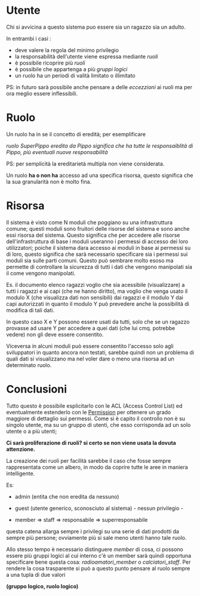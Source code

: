 # Utente #

Chi si avvicina a questo sistema puo essere sia un ragazzo sia un adulto.

In entrambi i casi :

  * deve valere la regola del minimo privilegio
  * la responsabilità dell'utente viene espressa mediante _ruoli_
  * è possibile ricoprire più _ruoli_
  * è possibile che appartenga a più _gruppi logici_
  * un ruolo ha un periodi di valità limitato o illimitato

PS: in futuro sarà possibile anche pensare a delle _eccezzioni_ ai ruoli ma per ora meglio essere inflessibili.


# Ruolo #

Un ruolo ha in se il concetto di eredità; per esemplificare

_ruolo SuperPippo eredita da Pippo significa che ha tutte le responsaiblità di Pippo, più eventuali nuove responsabilità_

PS: per semplicità la ereditarietà multipla non viene considerata.

Un ruolo **ha o non ha** accesso ad una specifica risorsa, questo significa che la sua granularità non è molto fina.

# Risorsa #

Il sistema è visto come N moduli che poggiano su una infrastruttura comune; questi moduli sono fruitori delle risorse del sistema e sono anche essi risorsa del sistema. Questo significa che per accedere alle risorse dell'infrastruttura di base i moduli useranno i permessi di accesso dei loro utilizzatori; poiche il sistema dara accesso ai moduli in base ai permessi su di loro, questo significa che sarà necessario specificare sia i permessi sui moduli sia sulle parti comuni. Questo può sembrare molto esoso ma permette di controllare la sicurezza di tutti i dati che vengono manipolati sia il come vengono manipolati.

Es. il documento elenco ragazzi voglio che sia acessibile (visualizzare) a tutti i ragazzi e ai capi (che ne hanno diritto),
ma voglio che venga usato il modulo X (che visualizza dati non sensibili) dai ragazzi e il modulo Y dai capi autorizzati in quanto il modulo Y può prevedere anche la possibilità di modifica di tali dati.

In questo caso X e Y possono essere usati da tutti, solo che se un ragazzo provasse ad usare Y per accedere a quei dati (che lui cmq. potrebbe vedere) non gli deve essere consentito.

Viceversa in alcuni moduli può essere consentito l'accesso solo agli sviluppatori in quanto ancora non testati, sarebbe quindi non un problema di quali dati si visualizzano ma nel voler dare o meno una risorsa ad un determinato ruolo.


# Conclusioni #

Tutto questo è possibile esplicitarlo con le ACL (Access Control List) ed eventualmente estenderlo con le [Permission](Permission.md) per ottenere un grado maggiore di dettaglio sui permessi.
Come si è capito il controllo non è su singolo utente, ma su un gruppo di utenti, che esso corrisponda ad un solo utente o a più utenti;

**Ci sarà proliferazione di ruoli? si certo se non viene usata la dovuta attenzione.**

La creazione dei ruoli per facilità sarebbe il caso che fosse sempre rappresentata come un albero, in modo da coprire tutte le aree in maniera intelligente.

Es:

  * admin (entita che non eredita da nessuno)
  * guest (utente generico, sconosciuto al sistema) - nessun privilegio -

  * member => staff => responsabile => superresponsabile

questa catena allarga sempre i privilegi su una serie di dati prodotti da sempre più persone; ovviamente più si sale meno utenti hanno tale ruolo.

Allo stesso tempo è necessario distinguere _member_ di cosa, ci possono essere più gruppi logici al cui interno c'è un member sarà quindi opportuna specificare bene questa cosa:
_radioamatori\_member_ o _calciatori\_staff_. Per rendere la cosa trasparente si può a questo punto pensare al ruolo sempre a una tupla di due valori

**(gruppo logico, ruolo logico)**